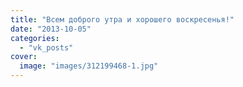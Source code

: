 ```yaml
---
title: "Всем доброго утра и хорошего воскресенья!"
date: "2013-10-05"
categories: 
  - "vk_posts"
cover:
  image: "images/312199468-1.jpg"
---
```



